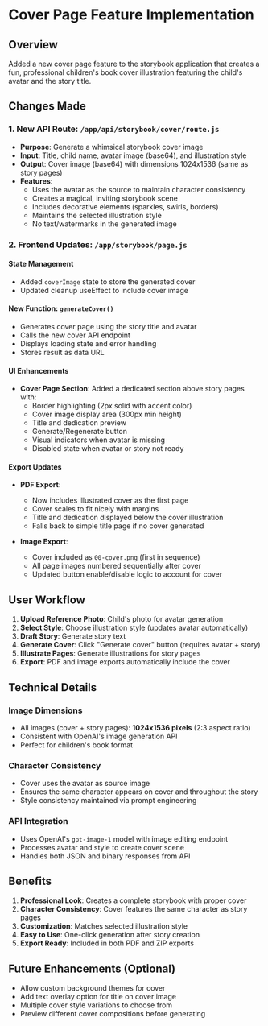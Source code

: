 # Cover Page Feature Implementation

## Overview
Added a new cover page feature to the storybook application that creates a fun, professional children's book cover illustration featuring the child's avatar and the story title.

## Changes Made

### 1. New API Route: `/app/api/storybook/cover/route.js`
- **Purpose**: Generate a whimsical storybook cover image
- **Input**: Title, child name, avatar image (base64), and illustration style
- **Output**: Cover image (base64) with dimensions 1024x1536 (same as story pages)
- **Features**:
  - Uses the avatar as the source to maintain character consistency
  - Creates a magical, inviting storybook scene
  - Includes decorative elements (sparkles, swirls, borders)
  - Maintains the selected illustration style
  - No text/watermarks in the generated image

### 2. Frontend Updates: `/app/storybook/page.js`

#### State Management
- Added `coverImage` state to store the generated cover
- Updated cleanup useEffect to include cover image

#### New Function: `generateCover()`
- Generates cover page using the story title and avatar
- Calls the new cover API endpoint
- Displays loading state and error handling
- Stores result as data URL

#### UI Enhancements
- **Cover Page Section**: Added a dedicated section above story pages with:
  - Border highlighting (2px solid with accent color)
  - Cover image display area (300px min height)
  - Title and dedication preview
  - Generate/Regenerate button
  - Visual indicators when avatar is missing
  - Disabled state when avatar or story not ready

#### Export Updates
- **PDF Export**: 
  - Now includes illustrated cover as the first page
  - Cover scales to fit nicely with margins
  - Title and dedication displayed below the cover illustration
  - Falls back to simple title page if no cover generated
  
- **Image Export**:
  - Cover included as `00-cover.png` (first in sequence)
  - All page images numbered sequentially after cover
  - Updated button enable/disable logic to account for cover

## User Workflow

1. **Upload Reference Photo**: Child's photo for avatar generation
2. **Select Style**: Choose illustration style (updates avatar automatically)
3. **Draft Story**: Generate story text
4. **Generate Cover**: Click "Generate cover" button (requires avatar + story)
5. **Illustrate Pages**: Generate illustrations for story pages
6. **Export**: PDF and image exports automatically include the cover

## Technical Details

### Image Dimensions
- All images (cover + story pages): **1024x1536 pixels** (2:3 aspect ratio)
- Consistent with OpenAI's image generation API
- Perfect for children's book format

### Character Consistency
- Cover uses the avatar as source image
- Ensures the same character appears on cover and throughout the story
- Style consistency maintained via prompt engineering

### API Integration
- Uses OpenAI's `gpt-image-1` model with image editing endpoint
- Processes avatar and style to create cover scene
- Handles both JSON and binary responses from API

## Benefits

1. **Professional Look**: Creates a complete storybook with proper cover
2. **Character Consistency**: Cover features the same character as story pages
3. **Customization**: Matches selected illustration style
4. **Easy to Use**: One-click generation after story creation
5. **Export Ready**: Included in both PDF and ZIP exports

## Future Enhancements (Optional)

- Allow custom background themes for cover
- Add text overlay option for title on cover image
- Multiple cover style variations to choose from
- Preview different cover compositions before generating

